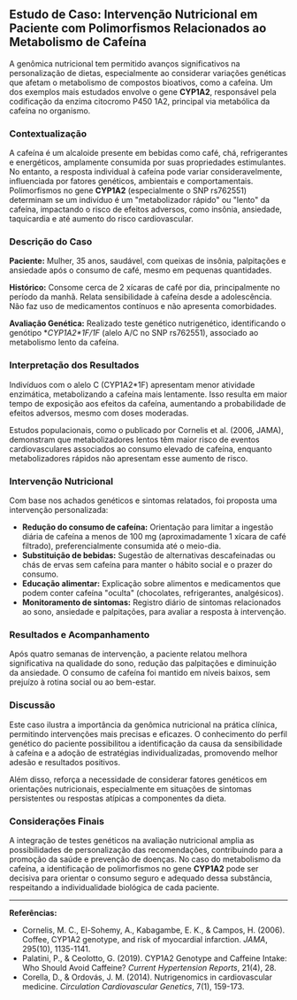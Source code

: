 
## Estudo de Caso: Intervenção Nutricional em Paciente com Polimorfismos Relacionados ao Metabolismo de Cafeína

A genômica nutricional tem permitido avanços significativos na personalização de dietas, especialmente ao considerar variações genéticas que afetam o metabolismo de compostos bioativos, como a cafeína. Um dos exemplos mais estudados envolve o gene **CYP1A2**, responsável pela codificação da enzima citocromo P450 1A2, principal via metabólica da cafeína no organismo.

### Contextualização

A cafeína é um alcaloide presente em bebidas como café, chá, refrigerantes e energéticos, amplamente consumida por suas propriedades estimulantes. No entanto, a resposta individual à cafeína pode variar consideravelmente, influenciada por fatores genéticos, ambientais e comportamentais. Polimorfismos no gene **CYP1A2** (especialmente o SNP rs762551) determinam se um indivíduo é um "metabolizador rápido" ou "lento" da cafeína, impactando o risco de efeitos adversos, como insônia, ansiedade, taquicardia e até aumento do risco cardiovascular.

### Descrição do Caso

**Paciente:** Mulher, 35 anos, saudável, com queixas de insônia, palpitações e ansiedade após o consumo de café, mesmo em pequenas quantidades.

**Histórico:** Consome cerca de 2 xícaras de café por dia, principalmente no período da manhã. Relata sensibilidade à cafeína desde a adolescência. Não faz uso de medicamentos contínuos e não apresenta comorbidades.

**Avaliação Genética:** Realizado teste genético nutrigenético, identificando o genótipo **CYP1A2*1F/*1F** (alelo A/C no SNP rs762551), associado ao metabolismo lento da cafeína.

### Interpretação dos Resultados

Indivíduos com o alelo C (CYP1A2*1F) apresentam menor atividade enzimática, metabolizando a cafeína mais lentamente. Isso resulta em maior tempo de exposição aos efeitos da cafeína, aumentando a probabilidade de efeitos adversos, mesmo com doses moderadas.

Estudos populacionais, como o publicado por Cornelis et al. (2006, JAMA), demonstram que metabolizadores lentos têm maior risco de eventos cardiovasculares associados ao consumo elevado de cafeína, enquanto metabolizadores rápidos não apresentam esse aumento de risco.

### Intervenção Nutricional

Com base nos achados genéticos e sintomas relatados, foi proposta uma intervenção personalizada:

- **Redução do consumo de cafeína:** Orientação para limitar a ingestão diária de cafeína a menos de 100 mg (aproximadamente 1 xícara de café filtrado), preferencialmente consumida até o meio-dia.
- **Substituição de bebidas:** Sugestão de alternativas descafeinadas ou chás de ervas sem cafeína para manter o hábito social e o prazer do consumo.
- **Educação alimentar:** Explicação sobre alimentos e medicamentos que podem conter cafeína "oculta" (chocolates, refrigerantes, analgésicos).
- **Monitoramento de sintomas:** Registro diário de sintomas relacionados ao sono, ansiedade e palpitações, para avaliar a resposta à intervenção.

### Resultados e Acompanhamento

Após quatro semanas de intervenção, a paciente relatou melhora significativa na qualidade do sono, redução das palpitações e diminuição da ansiedade. O consumo de cafeína foi mantido em níveis baixos, sem prejuízo à rotina social ou ao bem-estar.

### Discussão

Este caso ilustra a importância da genômica nutricional na prática clínica, permitindo intervenções mais precisas e eficazes. O conhecimento do perfil genético do paciente possibilitou a identificação da causa da sensibilidade à cafeína e a adoção de estratégias individualizadas, promovendo melhor adesão e resultados positivos.

Além disso, reforça a necessidade de considerar fatores genéticos em orientações nutricionais, especialmente em situações de sintomas persistentes ou respostas atípicas a componentes da dieta.

### Considerações Finais

A integração de testes genéticos na avaliação nutricional amplia as possibilidades de personalização das recomendações, contribuindo para a promoção da saúde e prevenção de doenças. No caso do metabolismo da cafeína, a identificação de polimorfismos no gene **CYP1A2** pode ser decisiva para orientar o consumo seguro e adequado dessa substância, respeitando a individualidade biológica de cada paciente.

---

**Referências:**

- Cornelis, M. C., El-Sohemy, A., Kabagambe, E. K., & Campos, H. (2006). Coffee, CYP1A2 genotype, and risk of myocardial infarction. *JAMA*, 295(10), 1135-1141.
- Palatini, P., & Ceolotto, G. (2019). CYP1A2 Genotype and Caffeine Intake: Who Should Avoid Caffeine? *Current Hypertension Reports*, 21(4), 28.
- Corella, D., & Ordovás, J. M. (2014). Nutrigenomics in cardiovascular medicine. *Circulation Cardiovascular Genetics*, 7(1), 159-173.
```
